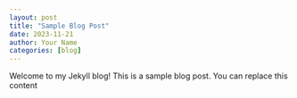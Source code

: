 ```yaml
---
layout: post
title: "Sample Blog Post"
date: 2023-11-21
author: Your Name
categories: [blog]
---
```


Welcome to my Jekyll blog! This is a sample blog post. You can replace this content